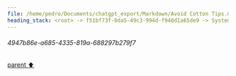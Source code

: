 ```yaml
---
file: /home/pedro/Documents/chatgpt_export/Markdown/Avoid Cotton Tips.md
heading_stack: <root> -> f51bf73f-0da5-49c3-994d-f940d1a65de9 -> System -> 2e9c91d0-73a1-496b-affc-8b241d7015be -> System -> aaa278a0-d793-462a-8b88-d51a4fcf9923 -> User -> 4947b86e-a685-4335-819a-688297b279f7
---
```

###### 4947b86e-a685-4335-819a-688297b279f7
[parent ⬆️](#aaa278a0-d793-462a-8b88-d51a4fcf9923)
